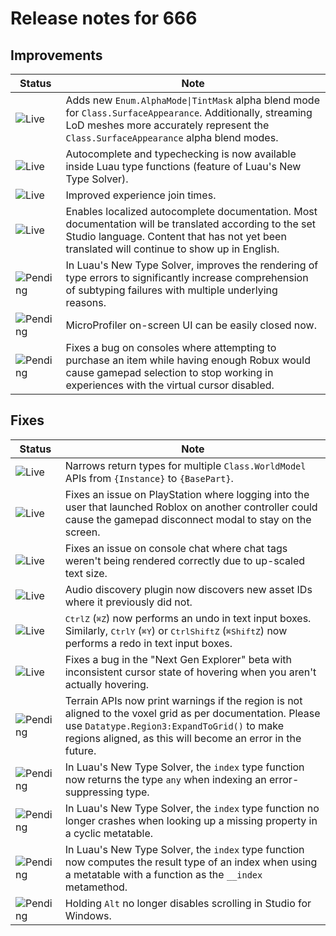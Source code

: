 # Release notes for 666

## Improvements

| Status | Note |
|--------|------|
| ![Live](https://img.shields.io/badge/Live-009E57?style=flat)  | Adds new <code>Enum.AlphaMode\|TintMask</code> alpha blend mode for <code>Class.SurfaceAppearance</code>. Additionally, streaming LoD meshes more accurately represent the <code>Class.SurfaceAppearance</code> alpha blend modes. |
| ![Live](https://img.shields.io/badge/Live-009E57?style=flat)  | Autocomplete and typechecking is now available inside Luau type functions (feature of Luau's New Type Solver). |
| ![Live](https://img.shields.io/badge/Live-009E57?style=flat)  | Improved experience join times. |
| ![Live](https://img.shields.io/badge/Live-009E57?style=flat)  | Enables localized autocomplete documentation. Most documentation will be translated according to the set Studio language. Content that has not yet been translated will continue to show up in English. |
| ![Pending](https://img.shields.io/badge/Pending-DEA517?style=flat)  | In Luau's New Type Solver, improves the rendering of type errors to significantly increase comprehension of subtyping failures with multiple underlying reasons. |
| ![Pending](https://img.shields.io/badge/Pending-DEA517?style=flat)  | MicroProfiler on-screen UI can be easily closed now. |
| ![Pending](https://img.shields.io/badge/Pending-DEA517?style=flat)  | Fixes a bug on consoles where attempting to purchase an item while having enough Robux would cause gamepad selection to stop working in experiences with the virtual cursor disabled. |
## Fixes

| Status | Note |
|--------|------|
| ![Live](https://img.shields.io/badge/Live-009E57?style=flat)  | Narrows return types for multiple <code>Class.WorldModel</code> APIs from <code>{Instance}</code> to <code>{BasePart}</code>. |
| ![Live](https://img.shields.io/badge/Live-009E57?style=flat)  | Fixes an issue on PlayStation where logging into the user that launched Roblox on another controller could cause the gamepad disconnect modal to stay on the screen. |
| ![Live](https://img.shields.io/badge/Live-009E57?style=flat)  | Fixes an issue on console chat where chat tags weren't being rendered correctly due to up-scaled text size. |
| ![Live](https://img.shields.io/badge/Live-009E57?style=flat)  | Audio discovery plugin now discovers new asset IDs where it previously did not. |
| ![Live](https://img.shields.io/badge/Live-009E57?style=flat)  | <kbd>Ctrl</kbd><kbd>Z</kbd> (<kbd>⌘</kbd><kbd>Z</kbd>) now performs an undo in text input boxes. Similarly, <kbd>Ctrl</kbd><kbd>Y</kbd> (<kbd>⌘</kbd><kbd>Y</kbd>) or <kbd>Ctrl</kbd><kbd>Shift</kbd><kbd>Z</kbd> (<kbd>⌘</kbd><kbd>Shift</kbd><kbd>Z</kbd>) now performs a redo in text input boxes. |
| ![Live](https://img.shields.io/badge/Live-009E57?style=flat)  | Fixes a bug in the "Next Gen Explorer" beta with inconsistent cursor state of hovering when you aren't actually hovering. |
| ![Pending](https://img.shields.io/badge/Pending-DEA517?style=flat)  | Terrain APIs now print warnings if the region is not aligned to the voxel grid as per documentation. Please use <code>Datatype.Region3:ExpandToGrid()</code> to make regions aligned, as this will become an error in the future. |
| ![Pending](https://img.shields.io/badge/Pending-DEA517?style=flat)  | In Luau's New Type Solver, the <code>index</code> type function now returns the type <code>any</code> when indexing an error-suppressing type. |
| ![Pending](https://img.shields.io/badge/Pending-DEA517?style=flat)  | In Luau's New Type Solver, the <code>index</code> type function no longer crashes when looking up a missing property in a cyclic metatable. |
| ![Pending](https://img.shields.io/badge/Pending-DEA517?style=flat)  | In Luau's New Type Solver, the <code>index</code> type function now computes the result type of an index when using a metatable with a function as the <code>__index</code> metamethod. |
| ![Pending](https://img.shields.io/badge/Pending-DEA517?style=flat)  | Holding <code>Alt</code> no longer disables scrolling in Studio for Windows. |
